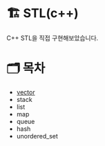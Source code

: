 # 🏗️ STL(c++)
C++ STL을 직접 구현해보았습니다.

# 🗂️ 목차
- [vector](https://github.com/geonwule/STL-cpp/tree/main/vector)
- stack
- list
- map
- queue
- hash
- unordered_set

<!--
https://www.d5br5.dev/blog/pro_tip/tech_stack_icon  // 기술스택 뱃지 활용법 블로그
https://simpleicons.org/ // 뱃지 홈페이지
<img src="https://img.shields.io/badge/C/<Name>-<Color>?style=for-the-badge&logo=<TechName>&logoColor=white"/><a> // 기술스택 뱃지 양식
-->
